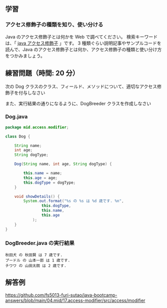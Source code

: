 ## 学習

### アクセス修飾子の種類を知り、使い分ける

Java のアクセス修飾子とは何かを Web で調べてください。
検索キーワードは、「 [java アクセス修飾子](https://www.google.com/search?q=java+アクセス修飾子) 」です。
3 種類ぐらい説明記事やサンプルコードを読んで、Java のアクセス修飾子とは何か、アクセス修飾子の種類と使い分け方をつかみましょう。

## 練習問題（時間: 20 分）

次の Dog クラスのクラス、フィールド、メソッドについて、適切なアクセス修飾子を付与しなさい

また、実行結果の通りになるように、DogBreeder クラスを作成しなさい

### Dog.java

```java
package mid.access.modifier;

class Dog {

    String name;
    int age;
    String dogType;

    Dog(String name, int age, String dogType) {

        this.name = name;
        this.age = age;
        this.dogType = dogType;
    }

    void showDetails() {
        System.out.format("%s の %s は %d 歳です. %n",
                this.dogType,
                this.name,
                this.age
            );
    }
}
```

### DogBreeder.java の実行結果

```console
秋田犬 の 秋田賢 は 7 歳です.
プードル の 山本一郎 は 1 歳です.
チワワ の 山田太朗 は 2 歳です.
```

## 解答例

https://github.com/fs5013-furi-sutao/java-bootcamp-answers/blob/main/04.mid/17.access-modifier/src/access/modifier
